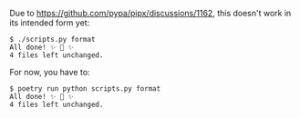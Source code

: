 Due to <https://github.com/pypa/pipx/discussions/1162>, this doesn't work in its intended form yet:

```
$ ./scripts.py format
All done! ✨ 🍰 ✨
4 files left unchanged.
```

For now, you have to:

```
$ poetry run python scripts.py format
All done! ✨ 🍰 ✨
4 files left unchanged.
```
